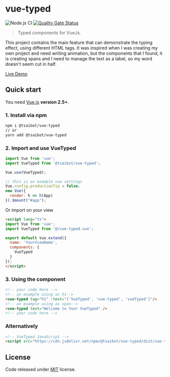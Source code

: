 # vue-typed 
![Node.js CI](https://github.com/ming-tsai/vue-typed/workflows/Node.js%20CI/badge.svg?branch=master)
[![Quality Gate Status](https://sonarcloud.io/api/project_badges/measure?project=ming-tsai_vue-typed&metric=alert_status)](https://sonarcloud.io/dashboard?id=ming-tsai_vue-typed)

> Typed components for VueJs.

This project contains the main feature that can demonstrate the typing effect, using different HTML tags.
It was inspired when I was creating my own project and need writing animation, but the components that I found, it is creating spans and I need to manage the text as a label, so my word doesn't seem cut in half.

[Live Demo](https://dotnetexplorer.herokuapp.com/)

## Quick start
You need [Vue.js](https://vuejs.org/) **version 2.5+**.

### 1. Install via npm
```bash
npm i @tsaibot/vue-typed
// or
yarn add @tsaibot/vue-typed
```
### 2. Import and use VueTyped
```js
import Vue from 'vue';
import VueTyped from '@tsaibot/vue-typed';

Vue.use(VueTyped);

// this is an example vue settings
Vue.config.productionTip = false;
new Vue({
  render: h => h(App)
}).$mount("#app");

```
Or import on your view
```html
<script lang="ts">
import Vue from 'vue';
import VueTyped from '@/vue-typed.vue';

export default Vue.extend({
  name: 'YourViewName',
  components: {
    VueTyped
  }
});
</script>
```
### 3. Using the component
```html
<!-- your code here -->
<!-- an example using as h1-->
<vue-typed tag="h1" :text="['VueTyped', 'vue-typed', 'vueTyped']"/>
<!-- an example using as span-->
<vue-typed text="Welcome to Your VueTyped" />
<!-- your code here -->
```
### Alternatively
```html
<!-- VueTyped JavaScript -->
<script src="https://cdn.jsdelivr.net/npm/@tsaibot/vue-typed/dist/vue-typed.min.js"></script>

```
## License
Code released under [MIT](https://github.com/ming-tsai/dotnetexplorer/blob/master/LICENSE) license.